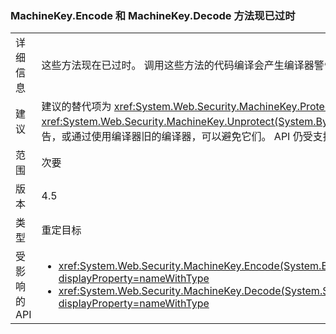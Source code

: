 ### <a name="machinekeyencode-and-machinekeydecode-methods-are-now-obsolete"></a>MachineKey.Encode 和 MachineKey.Decode 方法现已过时

|   |   |
|---|---|
|详细信息|这些方法现在已过时。 调用这些方法的代码编译会产生编译器警告。|
|建议|建议的替代项为 <xref:System.Web.Security.MachineKey.Protect(System.Byte[],System.String[])> 和 <xref:System.Web.Security.MachineKey.Unprotect(System.Byte[],System.String[])>。 或者，可以禁止显示生成警告，或通过使用编译器旧的编译器，可以避免它们。 API 仍受支持。|
|范围|次要|
|版本|4.5|
|类型|重定目标|
|受影响的 API|<ul><li><xref:System.Web.Security.MachineKey.Encode(System.Byte[],System.Web.Security.MachineKeyProtection)?displayProperty=nameWithType></li><li><xref:System.Web.Security.MachineKey.Decode(System.String,System.Web.Security.MachineKeyProtection)?displayProperty=nameWithType></li></ul>|

